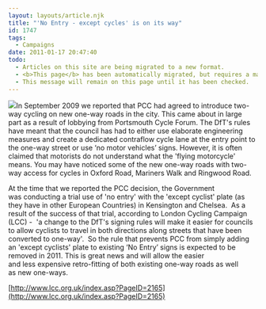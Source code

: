 ```yaml
---
layout: layouts/article.njk
title: "'No Entry - except cycles' is on its way"
id: 1747
tags:
  - Campaigns
date: 2011-01-17 20:47:40
todo:
  - Articles on this site are being migrated to a new format.
  - <b>This page</b> has been automatically migrated, but requires a manual check-&amp;-tune to ensure the format and links all work as expected.
  - This message will remain on this page until it has been checked.
---
```


[![](http://www.pompeybug.co.uk/wp-content/uploads/2011/01/no-entry-except-cycles.jpg)](http://www.pompeybug.co.uk/2011/01/no-entry-except-cycles-is-on-its-way/no-entry-except-cycles/)In September 2009 we reported that PCC had agreed to introduce two-way cycling on new one-way roads in the city. This came about in large part as a result of lobbying from Portsmouth Cycle Forum. The DfT's rules have meant that the council has had to either use elaborate engineering measures and create a dedicated contraflow cycle lane at the entry point to the one-way street or use ‘no motor vehicles’ signs. However, it is often claimed that motorists do not understand what the 'flying motorcycle' means. You may have noticed some of the new one-way roads with two-way access for cycles in Oxford Road, Mariners Walk and Ringwood Road.

At the time that we reported the PCC decision, the Government was conducting a trial use of 'no entry' with the 'except cyclist' plate (as they have in other European Countries) in Kensington and Chelsea.  As a result of the success of that trial, according to London Cycling Campaign (LCC) -  'a change to the DfT's signing rules will make it easier for councils to allow cyclists to travel in both directions along streets that have been converted to one-way'.  So the rule that prevents PCC from simply adding an 'except cyclists' plate to existing ‘No Entry’ signs is expected to be removed in 2011\. This is great news and will allow the easier and less expensive retro-fitting of both existing one-way roads as well as new one-ways.

[http://www.lcc.org.uk/index.asp?PageID=2165](http://www.lcc.org.uk/index.asp?PageID=2165)